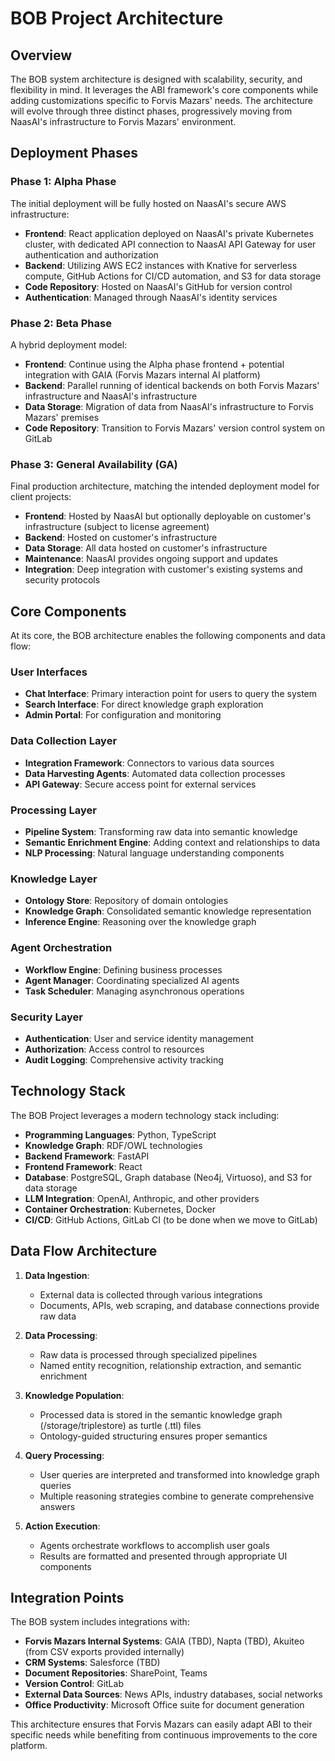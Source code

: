 # BOB Project Architecture

## Overview

The BOB system architecture is designed with scalability, security, and flexibility in mind. It leverages the ABI framework's core components while adding customizations specific to Forvis Mazars' needs. The architecture will evolve through three distinct phases, progressively moving from NaasAI's infrastructure to Forvis Mazars' environment.

## Deployment Phases

### Phase 1: Alpha Phase

The initial deployment will be fully hosted on NaasAI's secure AWS infrastructure:

- **Frontend**: React application deployed on NaasAI's private Kubernetes cluster, with dedicated API connection to NaasAI API Gateway for user authentication and authorization
- **Backend**: Utilizing AWS EC2 instances with Knative for serverless compute, GitHub Actions for CI/CD automation, and S3 for data storage
- **Code Repository**: Hosted on NaasAI's GitHub for version control
- **Authentication**: Managed through NaasAI's identity services

### Phase 2: Beta Phase

A hybrid deployment model:

- **Frontend**: Continue using the Alpha phase frontend + potential integration with GAIA (Forvis Mazars internal AI platform)
- **Backend**: Parallel running of identical backends on both Forvis Mazars' infrastructure and NaasAI's infrastructure
- **Data Storage**: Migration of data from NaasAI's infrastructure to Forvis Mazars' premises
- **Code Repository**: Transition to Forvis Mazars' version control system on GitLab

### Phase 3: General Availability (GA)

Final production architecture, matching the intended deployment model for client projects:

- **Frontend**: Hosted by NaasAI but optionally deployable on customer's infrastructure (subject to license agreement)
- **Backend**: Hosted on customer's infrastructure
- **Data Storage**: All data hosted on customer's infrastructure
- **Maintenance**: NaasAI provides ongoing support and updates
- **Integration**: Deep integration with customer's existing systems and security protocols

## Core Components

At its core, the BOB architecture enables the following components and data flow:

### User Interfaces

- **Chat Interface**: Primary interaction point for users to query the system
- **Search Interface**: For direct knowledge graph exploration
- **Admin Portal**: For configuration and monitoring

### Data Collection Layer

- **Integration Framework**: Connectors to various data sources
- **Data Harvesting Agents**: Automated data collection processes
- **API Gateway**: Secure access point for external services

### Processing Layer

- **Pipeline System**: Transforming raw data into semantic knowledge
- **Semantic Enrichment Engine**: Adding context and relationships to data
- **NLP Processing**: Natural language understanding components

### Knowledge Layer

- **Ontology Store**: Repository of domain ontologies
- **Knowledge Graph**: Consolidated semantic knowledge representation
- **Inference Engine**: Reasoning over the knowledge graph

### Agent Orchestration

- **Workflow Engine**: Defining business processes
- **Agent Manager**: Coordinating specialized AI agents
- **Task Scheduler**: Managing asynchronous operations

### Security Layer

- **Authentication**: User and service identity management
- **Authorization**: Access control to resources
- **Audit Logging**: Comprehensive activity tracking

## Technology Stack

The BOB Project leverages a modern technology stack including:

- **Programming Languages**: Python, TypeScript
- **Knowledge Graph**: RDF/OWL technologies
- **Backend Framework**: FastAPI
- **Frontend Framework**: React
- **Database**: PostgreSQL, Graph database (Neo4j, Virtuoso), and S3 for data storage
- **LLM Integration**: OpenAI, Anthropic, and other providers
- **Container Orchestration**: Kubernetes, Docker
- **CI/CD**: GitHub Actions, GitLab CI (to be done when we move to GitLab)

## Data Flow Architecture

1. **Data Ingestion**:
   - External data is collected through various integrations
   - Documents, APIs, web scraping, and database connections provide raw data

2. **Data Processing**:
   - Raw data is processed through specialized pipelines
   - Named entity recognition, relationship extraction, and semantic enrichment

3. **Knowledge Population**:
   - Processed data is stored in the semantic knowledge graph (/storage/triplestore) as turtle (.ttl) files
   - Ontology-guided structuring ensures proper semantics

4. **Query Processing**:
   - User queries are interpreted and transformed into knowledge graph queries
   - Multiple reasoning strategies combine to generate comprehensive answers

5. **Action Execution**:
   - Agents orchestrate workflows to accomplish user goals
   - Results are formatted and presented through appropriate UI components

## Integration Points

The BOB system includes integrations with:

- **Forvis Mazars Internal Systems**: GAIA (TBD), Napta (TBD), Akuiteo (from CSV exports provided internally)
- **CRM Systems**: Salesforce (TBD)
- **Document Repositories**: SharePoint, Teams
- **Version Control**: GitLab
- **External Data Sources**: News APIs, industry databases, social networks
- **Office Productivity**: Microsoft Office suite for document generation

This architecture ensures that Forvis Mazars can easily adapt ABI to their specific needs while benefiting from continuous improvements to the core platform. 



